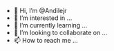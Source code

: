 - 👋 Hi, I’m @Andilejr
- 👀 I’m interested in ...
- 🌱 I’m currently learning ...
- 💞️ I’m looking to collaborate on ...
- 📫 How to reach me ...

<!---
Andilejr/Andilejr is a ✨ special ✨ repository because its `README.md` (this file) appears on your GitHub profile.
You can click the Preview link to take a look at your changes.
--->
